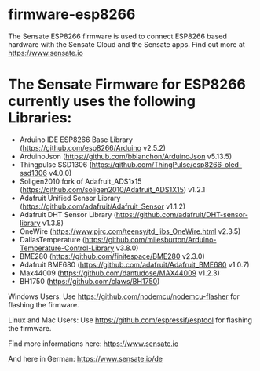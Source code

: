# firmware-esp8266

The Sensate ESP8266 firmware is used to connect ESP8266 based hardware with the Sensate Cloud and the Sensate apps.
Find out more at https://www.sensate.io

# The Sensate Firmware for ESP8266 currently uses the following Libraries:

- Arduino IDE ESP8266 Base Library (https://github.com/esp8266/Arduino v2.5.2)
- ArduinoJson (https://github.com/bblanchon/ArduinoJson v5.13.5)
- Thingpulse SSD1306 (https://github.com/ThingPulse/esp8266-oled-ssd1306 v4.0.0)
- Soligen2010 fork of Adafruit_ADS1x15 (https://github.com/soligen2010/Adafruit_ADS1X15) v1.2.1
- Adafruit Unified Sensor Library (https://github.com/adafruit/Adafruit_Sensor v1.1.2)
- Adafruit DHT Sensor Library (https://github.com/adafruit/DHT-sensor-library v1.3.8)
- OneWire (https://www.pjrc.com/teensy/td_libs_OneWire.html v2.3.5)
- DallasTemperature (https://github.com/milesburton/Arduino-Temperature-Control-Library v3.8.0)
- BME280 (https://github.com/finitespace/BME280 v2.3.0)
- Adafruit BME680 (https://github.com/adafruit/Adafruit_BME680 v1.0.7)
- Max44009 (https://github.com/dantudose/MAX44009 v1.2.3)
- BH1750 (https://github.com/claws/BH1750)

Windows Users:
Use https://github.com/nodemcu/nodemcu-flasher for flashing the firmware.

Linux and Mac Users:
Use https://github.com/espressif/esptool for flashing the firmware.

Find more informations here:
https://www.sensate.io

And here in German:
https://www.sensate.io/de

